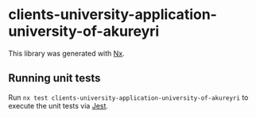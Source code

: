 # clients-university-application-university-of-akureyri

This library was generated with [Nx](https://nx.dev).

## Running unit tests

Run `nx test clients-university-application-university-of-akureyri` to execute the unit tests via [Jest](https://jestjs.io).

